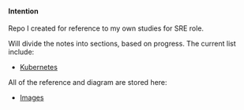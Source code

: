#### Intention
Repo I created for reference to my own studies for SRE role.

Will divide the notes into sections, based on progress. The current list include:

- [Kubernetes](/kubernetes)


All of the reference and diagram are stored here:

- [Images](/images)
